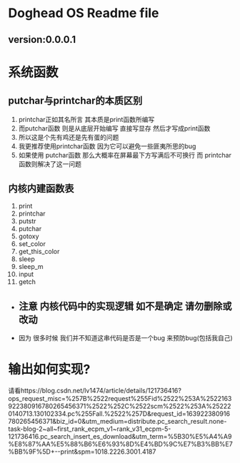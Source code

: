 #  Doghead OS Readme file
version:0.0.0.1
------------------------------
# 系统函数
## putchar与printchar的本质区别
1. printchar正如其名所言 其本质是print函数所编写
2. 而putchar函数 则是从底层开始编写 直接写显存 然后才写成print函数
3. 所以这是个先有鸡还是先有蛋的问题
4. 我更推荐使用printchar函数 因为它可以避免一些匪夷所思的bug
5. 如果使用 putchar函数 那么大概率在屏幕最下方写满后不可换行 而 printchar函数则解决了这一问题
## 内核内建函数表
1. print
2. printchar
3. putstr
4. putchar
5. gotoxy
6. set_color
7. get_this_color
8. sleep
9. sleep_m
10. input
11. getch

+ 注意 内核代码中的实现逻辑 如不是确定 请勿删除或改动
  -
+ 因为 很多时候 我们并不知道这串代码是否是一个bug 来预防bug(包括我自己) 

# 输出如何实现?
请看https://blog.csdn.net/lv1474/article/details/121736416?ops_request_misc=%257B%2522request%255Fid%2522%253A%2522163922380916780265456371%2522%252C%2522scm%2522%253A%252220140713.130102334.pc%255Fall.%2522%257D&request_id=163922380916780265456371&biz_id=0&utm_medium=distribute.pc_search_result.none-task-blog-2~all~first_rank_ecpm_v1~rank_v31_ecpm-5-121736416.pc_search_insert_es_download&utm_term=%5B30%E5%A4%A9%E8%87%AA%E5%88%B6%E6%93%8D%E4%BD%9C%E7%B3%BB%E7%BB%9F%5D+--print&spm=1018.2226.3001.4187


